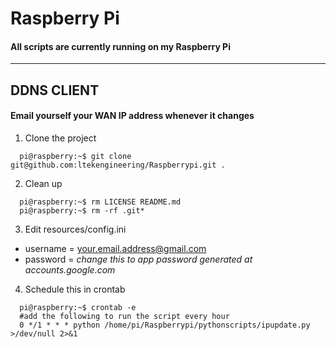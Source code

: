 # Raspberry Pi
#### All scripts are currently running on my Raspberry Pi
___
## DDNS CLIENT
#### Email yourself your WAN IP address whenever it changes
1. Clone the project
  ```console 
    pi@raspberry:~$ git clone git@github.com:ltekengineering/Raspberrypi.git .
  ```  
2. Clean up
  ```console
    pi@raspberry:~$ rm LICENSE README.md
    pi@raspberry:~$ rm -rf .git*
  ```
3. Edit resources/config.ini
  * username = your.email.address@gmail.com 
  * password = _change this to app password generated at accounts.google.com_
4. Schedule this in crontab
  ```console
    pi@raspberry:~$ crontab -e
    #add the following to run the script every hour
    0 */1 * * * python /home/pi/Raspberrypi/pythonscripts/ipupdate.py >/dev/null 2>&1
  ```
